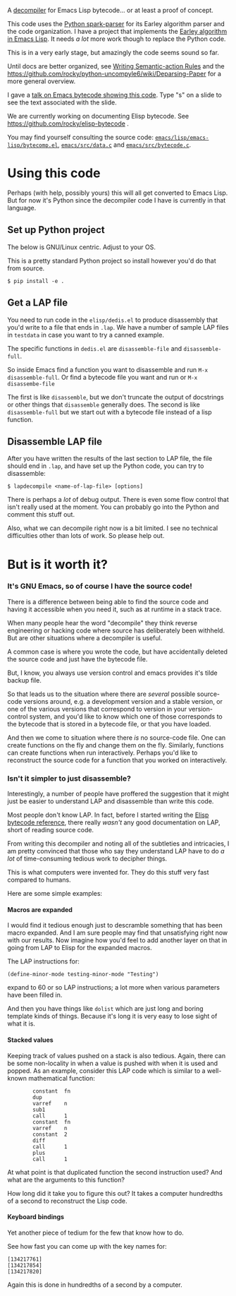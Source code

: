 A [decompiler](https://en.wikipedia.org/wiki/Decompiler) for Emacs Lisp bytecode... or at least a proof of concept.

This code uses the [Python
spark-parser](https://pypi.python.org/pypi/spark_parser/) for its Earley algorithm parser and the code organization.  I have a project that implements the [Earley algorithm in Emacs
Lisp](https://github.com/rocky/elisp-earley). It needs _a lot_ more work though to replace the Python code.

This is in a very early stage, but amazingly the code seems sound so far.

Until docs are better organized, see
[Writing Semantic-action Rules](https://github.com/rocky/python-spark/wiki/Writing-Semantic-action-rules)
and the
https://github.com/rocky/python-uncompyle6/wiki/Deparsing-Paper for a
more general overview.

I gave a
[talk on Emacs bytecode showing this code](http://rocky.github.io/NYC-Emacs-April-2018). Type
"s" on a slide to see the text associated with the slide.

We are currently working on documenting Elisp bytecode. See https://github.com/rocky/elisp-bytecode .

You may find yourself consulting the source code: [`emacs/lisp/emacs-lisp/bytecomp.el`](http://git.savannah.gnu.org/cgit/emacs.git/tree/lisp/emacs-lisp/bytecomp.el),
[`emacs/src/data.c`](http://git.savannah.gnu.org/cgit/emacs.git/tree/src/data.c) and [`emacs/src/bytecode.c`](http://git.savannah.gnu.org/cgit/emacs.git/tree/src/bytecode.c).

# Using this code

Perhaps (with help, possibly yours) this will all get converted to Emacs Lisp. But for now it's Python since the decompiler code I have is currently in that language.

## Set up Python project

The below is GNU/Linux centric. Adjust to your OS.

This is a pretty standard Python project so install however you'd do that from source.


```
$ pip install -e .
```

## Get a LAP file

You need to run code in the `elisp/dedis.el` to produce disassembly
that you'd write to a file that ends in `.lap`.  We have a number of
sample LAP files in `testdata` in case you want to try a canned example.

The specific functions in `dedis.el` are `disassemble-file` and `disassemble-full`.

So inside Emacs find a function you want to disassemble and run `M-x disassemble-full`.
Or find a bytecode file you want and run or `M-x disassembe-file`

The first is like `disassemble`, but we don't truncate the
output of docstrings or other things that `disassemble` generally does. The second is
like `disassemble-full` but we start out with a bytecode file instead of a lisp function.

## Disassemble LAP file

After you have written the results of the last section to LAP file,
the file should end in `.lap`, and have set up the Python code, you
can try to disassemble:

```
$ lapdecompile <name-of-lap-file> [options]
```

There is perhaps a *lot* of debug output. There is even some flow
control that isn't really used at the moment. You can probably go into
the Python and comment this stuff out.

Also, what we can decompile right now is a bit limited. I see no
technical difficulties other than lots of work. So please help out.

# But is it worth it?

### It's GNU Emacs, so of course I have the source code!

There is a difference between being able to find the source code and having it accessible when you need it, such as at runtime in a stack trace.

When many people hear the word "decompile" they think reverse engineering or hacking code where source has deliberately been withheld. But are other situations where a decompiler is useful.

A common case is where you wrote the code, but have accidentally deleted the source code and just have the bytecode file.

But, I know, you always use version control and emacs provides it's tilde backup file.

So that leads us to the situation where there are _several_ possible source-code versions around, e.g. a development version and a stable version, or one of the various versions that correspond to version in your version-control system, and you'd like to know which one of those corresponds to the bytecode that is stored in a bytecode file, or that you have loaded.


And then we come to situation where there _is_ no source-code file. One can create functions on the fly and change them on the fly. Similarly, functions can create functions when run
interactively. Perhaps you'd like to reconstruct the source code for a function that you worked on interactively.

### Isn't it simpler to just disassemble?

Interestingly, a number of people have proffered the suggestion that it might just be easier to understand LAP and disassemble than write this code.

Most people don't know LAP. In fact, before I started writing the [Elisp bytecode reference](https://github.com/rocky/elisp-bytecode), there really _wasn't_ any good documentation on LAP, short of reading source code.

From writing this decompiler and noting all of the subtleties and intricacies, I am pretty convinced that those who say they understand LAP have to do *a lot* of time-consuming tedious work to decipher things.

This is what computers were invented for. They do this stuff very fast compared to humans.

Here are some simple examples:

#### Macros are expanded

I would find it tedious enough just to descramble something that has
been macro expanded. And I am sure people may find that unsatisfying
right now with our results. Now imagine how you'd feel to add another
layer on that in going from LAP to Elisp for the expanded macros.

The LAP instructions for:

```
(define-minor-mode testing-minor-mode "Testing")
```

expand to 60 or so LAP instructions; a lot more when various parameters
have been filled in.

And then you have things like `dolist` which are just long and boring template kinds of things. Because it's long it is very easy to lose sight of what it is.

#### Stacked values

Keeping track of values pushed on a stack is also tedious. Again, there can be some non-locality in when a value is pushed with when it is used and popped. As an example, consider this LAP code which is similar to a well-known mathematical function:

```
        constant  fn
        dup
        varref    n
        sub1
        call      1
        constant  fn
        varref    n
        constant  2
        diff
        call      1
        plus
        call      1
```


At what point is that duplicated function the second instruction used? And what are the arguments to this function?

How long did it take you to figure this out? It takes a computer hundredths of a second to reconstruct the Lisp code.

#### Keyboard bindings

Yet another piece of tedium for the few that know how to do.

See how fast you can come up with the key names for:

```
[134217761]
[134217854]
[134217820]
```

Again this is done in hundredths of a second by a computer.
